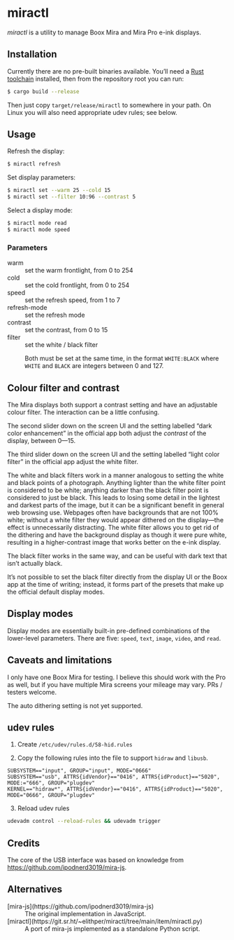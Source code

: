 # miractl

_miractl_ is a utility to manage Boox Mira and Mira Pro e-ink displays.

## Installation

Currently there are no pre-built binaries available. You’ll need a [Rust
toolchain](https://rustup.rs/) installed, then from the repository root you can
run:

```sh
$ cargo build --release
```

Then just copy `target/release/miractl` to somewhere in your path.  On Linux you
will also need appropriate udev rules; see below.

## Usage

Refresh the display:

```bash
$ miractl refresh
```

Set display parameters:

```bash
$ miractl set --warm 25 --cold 15
$ miractl set --filter 10:96 --contrast 5
```

Select a display mode:

```bash
$ miractl mode read
$ miractl mode speed
```

### Parameters

<dl>
  <dt>warm</td>
  <dd>
    set the warm frontlight, from 0 to 254
  </dd>

  <dt>cold</td>
  <dd>
    set the cold frontlight, from 0 to 254
  </dd>

  <dt>speed</td>
  <dd>
    set the refresh speed, from 1 to 7
  </dd>

  <dt>refresh-mode</td>
  <dd>
    set the refresh mode
  </dd>

  <dt>contrast</td>
  <dd>
    set the contrast, from 0 to 15
  </dd>

  <dt>filter</td>
  <dd>
    set the white / black filter

Both must be set at the same time, in the format `WHITE:BLACK` where `WHITE`
and `BLACK` are integers between 0 and 127.
  </dd>
</dl>

## Colour filter and contrast

The Mira displays both support a contrast setting and have an adjustable colour
filter.  The interaction can be a little confusing.

The second slider down on the screen UI and the setting labelled “dark color
enhancement” in the official app both adjust the _contrast_ of the display,
between 0—15.

The third slider down on the screen UI and the setting labelled “light color
filter” in the official app adjust the white filter.

The white and black filters work in a manner analogous to setting the white and
black points of a photograph.  Anything lighter than the white filter point is
considered to be white; anything darker than the black filter point is
considered to just be black.  This leads to losing some detail in the lightest
and darkest parts of the image, but it can be a significant benefit in general
web browsing use.  Webpages often have backgrounds that are not 100% white;
without a white filter they would appear dithered on the display—the effect is
unnecessarily distracting.  The white filter allows you to get rid of the
dithering and have the background display as though it were pure white,
resulting in a higher-contrast image that works better on the e-ink display.

The black filter works in the same way, and can be useful with dark text that
isn’t actually black.

It’s not possible to set the black filter directly from the display UI or the
Boox app at the time of writing; instead, it forms part of the presets that
make up the official default display modes.

## Display modes

Display modes are essentially built-in pre-defined combinations of the
lower-level parameters.  There are five: `speed`, `text`, `image`, `video`, and
`read`.

## Caveats and limitations

I only have one Boox Mira for testing.  I believe this should work with the Pro
as well, but if you have multiple Mira screens your mileage may vary.  PRs /
testers welcome.

The auto dithering setting is not yet supported.

## udev rules

1. Create `/etc/udev/rules.d/58-hid.rules`

2. Copy the following rules into the file to support `hidraw` and `libusb`.

```
SUBSYSTEM=="input", GROUP="input", MODE="0666"
SUBSYSTEM=="usb", ATTRS{idVendor}=="0416", ATTRS{idProduct}=="5020", MODE:="666", GROUP="plugdev"
KERNEL=="hidraw*", ATTRS{idVendor}=="0416", ATTRS{idProduct}=="5020", MODE="0666", GROUP="plugdev"
```

3. Reload udev rules

```bash
udevadm control --reload-rules && udevadm trigger
```

## Credits

The core of the USB interface was based on knowledge from
https://github.com/ipodnerd3019/mira-js.

## Alternatives

<dl>
  <dt>[mira-js](https://github.com/ipodnerd3019/mira-js)</dt>
  <dd>
    The original implementation in JavaScript.
  </dd>

  <dt>[miractl](https://git.sr.ht/~elithper/miractl/tree/main/item/miractl.py)</dt>
  <dd>
    A port of mira-js implemented as a standalone Python script.
  </dd>
</dl>
